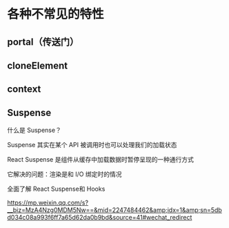 # 各种不常见的特性



## portal（传送门）



## cloneElement



## context



## Suspense

什么是 Suspense？

Suspense 其实在某个 API 被调用时也可以处理我们的加载状态

React Suspense 是组件从缓存中加载数据时暂停呈现的一种通行方式

它解决的问题：渲染是和 I/O 绑定时的情况



全面了解 React Suspense和 Hooks

https://mp.weixin.qq.com/s?__biz=MzA4Nzg0MDM5Nw==&mid=2247484462&amp;idx=1&amp;sn=5dbd034c08a993f6ff7a65d62da0b9bd&source=41#wechat_redirect